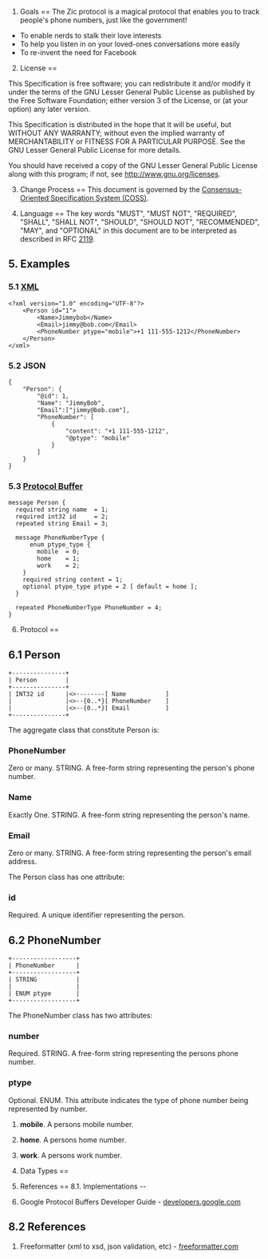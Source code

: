 1. Goals
==
The Zic protocol is a magical protocol that enables you to track people's phone numbers, just like the government!

* To enable nerds to stalk their love interests
* To help you listen in on your loved-ones conversations more easily
* To re-invent the need for Facebook

2. License
==

This Specification is free software; you can redistribute it and/or modify it under the terms of the GNU Lesser General Public License as published by the Free Software Foundation; either version 3 of the License, or (at your option) any later version.

This Specification is distributed in the hope that it will be useful, but WITHOUT ANY WARRANTY; without even the implied warranty of MERCHANTABILITY or FITNESS FOR A PARTICULAR PURPOSE. See the GNU Lesser General Public License for more details.

You should have received a copy of the GNU Lesser General Public License along with this program; if not, see <http://www.gnu.org/licenses>.

3. Change Process
==
This document is governed by the [Consensus-Oriented Specification System (COSS)](http://www.digistan.org/spec:1/COSS).


4. Language
==
The key words "MUST", "MUST NOT", "REQUIRED", "SHALL", "SHALL NOT", "SHOULD", "SHOULD NOT", "RECOMMENDED", "MAY", and "OPTIONAL" in this document are to be interpreted as described in RFC [2119](http://www.ietf.org/rfc/rfc2119.txt).

## 5. Examples
### 5.1 [XML](https://github.com/csirtgadgets/zic-protocol/blob/master/src/xml/main.xsd)

```
<?xml version="1.0" encoding="UTF-8"?>
    <Person id="1">
        <Name>Jimmybob</Name>
        <Email>jimmy@bob.com</Email>
        <PhoneNumber ptype="mobile">+1 111-555-1212</PhoneNumber>
    </Person>
</xml>
```
### 5.2 JSON

```
{
    "Person": {
        "@id": 1,
        "Name": "JimmyBob",
        "Email":["jimmy@bob.com"],
        "PhoneNumber": [
            {
                "content": "+1 111-555-1212",
                "@ptype": "mobile"
            }
        ]
    }
}
```

### 5.3 [Protocol Buffer](https://github.com/csirtgadgets/zic-protocol/blob/master/src/pb/main.proto)

```
message Person {
  required string name  = 1;
  required int32 id     = 2;
  repeated string Email = 3;

  message PhoneNumberType {
      enum ptype_type {
        mobile  = 0;
        home    = 1;
        work    = 2;
    }
    required string content = 1;
    optional ptype_type ptype = 2 [ default = home ];
  }

  repeated PhoneNumberType PhoneNumber = 4;
}
```

6. Protocol
==
## 6.1 Person
```
+---------------+
| Person        |
+---------------+
| INT32 id      |<>--------[ Name           ]
|               |<>--{0..*}[ PhoneNumber    ]
|               |<>--{0..*}[ Email          ]
+---------------+
```

The aggregate class that constitute Person is:

### PhoneNumber
Zero or many. STRING. A free-form string representing the person's phone number.

### Name
Exactly One. STRING. A free-form string representing the person's name.

### Email
Zero or many. STRING. A free-form string representing the person's email address.

The Person class has one attribute:

### id
Required. A unique identifier representing the person.

## 6.2 PhoneNumber
```
+------------------+
| PhoneNumber      |
+------------------+
| STRING           |
|                  |
| ENUM ptype       |
+------------------+
```

The PhoneNumber class has two attributes:

### number
Required. STRING. A free-form string representing the persons phone number.

### ptype
Optional. ENUM. This attribute indicates the type of phone number being represented by number.

1. **mobile**. A persons mobile number.
1. **home**. A persons home number.
1. **work**. A persons work number.

6. Data Types
==

8. References
==
8.1. Implementations
--
1. Google Protocol Buffers Developer Guide - [developers.google.com](https://developers.google.com/protocol-buffers/docs/overview)

8.2 References
--
1. Freeformatter (xml to xsd, json validation, etc) - [freeformatter.com](http://www.freeformatter.com/)